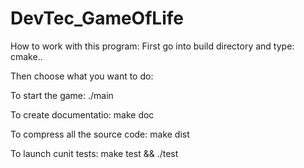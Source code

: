 # DevTec_GameOfLife
How to work with this program:
 First go into build directory and type:
 cmake..

 Then choose what you want to do:
 
  To start the game:
    ./main
  
  To create documentatio:
    make doc
   
  To compress all the source code:
    make dist
  
  To launch cunit tests:
    make test && ./test
